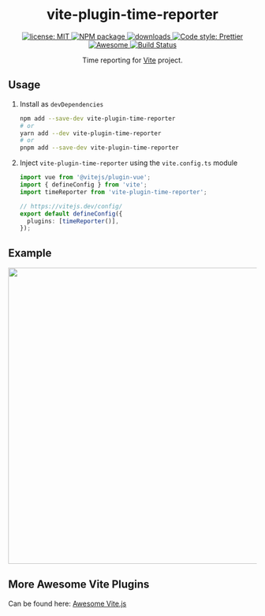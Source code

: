<h1 align="center">vite-plugin-time-reporter</h1>

<p align="center">
  <a href="https://github.com/Shinigami92/vite-plugin-time-reporter/blob/main/LICENSE">
    <img alt="license: MIT" src="https://img.shields.io/github/license/Shinigami92/vite-plugin-time-reporter.svg?style=flat-square">
  </a>
  <a href="https://www.npmjs.com/package/vite-plugin-time-reporter" target="_blank">
    <img alt="NPM package" src="https://img.shields.io/npm/v/vite-plugin-time-reporter.svg?style=flat-square">
  </a>
  <a href="https://www.npmjs.com/package/vite-plugin-time-reporter" target="_blank">
    <img alt="downloads" src="https://img.shields.io/npm/dt/vite-plugin-time-reporter.svg?style=flat-square">
  </a>
  <a href="https://github.com/prettier/prettier" target="_blank">
    <img alt="Code style: Prettier" src="https://img.shields.io/badge/code_style-prettier-ff69b4.svg?style=flat-square">
  </a>
  <a href="https://github.com/vitejs/awesome-vite#transformers" target="_blank">
    <img src="https://cdn.rawgit.com/sindresorhus/awesome/d7305f38d29fed78fa85652e3a63e154dd8e8829/media/badge.svg" alt="Awesome">
  </a>
  <a href="https://github.com/Shinigami92/vite-plugin-time-reporter/actions/workflows/ci.yml">
    <img alt="Build Status" src="https://github.com/Shinigami92/vite-plugin-time-reporter/actions/workflows/ci.yml/badge.svg?branch=main">
  </a>
</p>

<p align="center">
  Time reporting for <a href="https://github.com/vitejs/vite" target="_blank">Vite</a> project.
</p>

## Usage

1. Install as `devDependencies`

   ```bash
   npm add --save-dev vite-plugin-time-reporter
   # or
   yarn add --dev vite-plugin-time-reporter
   # or
   pnpm add --save-dev vite-plugin-time-reporter
   ```

2. Inject `vite-plugin-time-reporter` using the `vite.config.ts` module

   ```ts
   import vue from '@vitejs/plugin-vue';
   import { defineConfig } from 'vite';
   import timeReporter from 'vite-plugin-time-reporter';

   // https://vitejs.dev/config/
   export default defineConfig({
     plugins: [timeReporter()],
   });
   ```

## Example

<img src="https://user-images.githubusercontent.com/7195563/140964707-a1ec669f-30db-481e-8cec-2f8f973e865f.jpg" width="600px" />

## More Awesome Vite Plugins

Can be found here: [Awesome Vite.js](https://github.com/vitejs/awesome-vite#readme)
